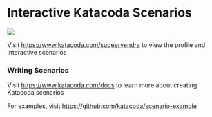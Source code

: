 # Interactive Katacoda Scenarios

[![](http://shields.katacoda.com/katacoda/sudeervendra/count.svg)](https://www.katacoda.com/sudeervendra "Get your profile on Katacoda.com")

Visit https://www.katacoda.com/sudeervendra to view the profile and interactive scenarios

### Writing Scenarios
Visit https://www.katacoda.com/docs to learn more about creating Katacoda scenarios

For examples, visit https://github.com/katacoda/scenario-example
